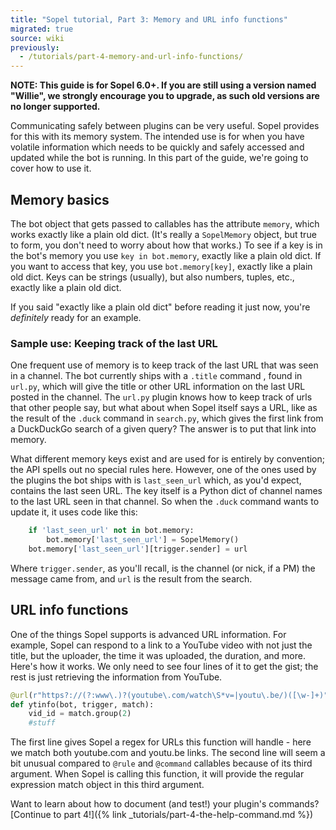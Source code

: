 ```yaml
---
title: "Sopel tutorial, Part 3: Memory and URL info functions"
migrated: true
source: wiki
previously:
  - /tutorials/part-4-memory-and-url-info-functions/
---
```


**NOTE: This guide is for Sopel 6.0+. If you are still using a version named
"Willie", we strongly encourage you to upgrade, as such old versions are no
longer supported.**

Communicating safely between plugins can be very useful. Sopel provides for
this with its memory system. The intended use is for when you have volatile
information which needs to be quickly and safely accessed and updated while the
bot is running. In this part of the guide, we're going to cover how to use it.

## Memory basics

The bot object that gets passed to callables has the attribute `memory`, which
works exactly like a plain old dict. (It's really a `SopelMemory` object, but
true to form, you don't need to worry about how that works.) To see if a key
is in the bot's memory you use `key in bot.memory`, exactly like a plain old
dict. If you want to access that key, you use `bot.memory[key]`, exactly like
a plain old dict. Keys can be strings (usually), but also numbers, tuples,
etc., exactly like a plain old dict.

If you said "exactly like a plain old dict" before reading it just now, you're
*definitely* ready for an example.

### Sample use: Keeping track of the last URL

One frequent use of memory is to keep track of the last URL that was seen in a
channel. The bot currently ships with a `.title` command , found in `url.py`,
which will give the title or other URL information on the last URL posted in
the channel. The `url.py` plugin knows how to keep track of urls that other
people say, but what about when Sopel itself says a URL, like as the result of
the `.duck` command in `search.py`, which gives the first link from a
DuckDuckGo search of a given query? The answer is to put that link into memory.

What different memory keys exist and are used for is entirely by convention;
the API spells out no special rules here. However, one of the ones used by the
plugins the bot ships with is `last_seen_url` which, as you'd expect, contains
the last seen URL. The key itself is a Python dict of channel names to the
last URL seen in that channel. So when the `.duck` command wants to update it,
it uses code like this:

```py
    if 'last_seen_url' not in bot.memory:
        bot.memory['last_seen_url'] = SopelMemory()
    bot.memory['last_seen_url'][trigger.sender] = url
```

Where `trigger.sender`, as you'll recall, is the channel (or nick, if a PM)
the message came from, and `url` is the result from the search.

## URL info functions

One of the things Sopel supports is advanced URL information. For example,
Sopel can respond to a link to a YouTube video with not just the title, but
the uploader, the time it was uploaded, the duration, and more. Here's how
it works. We only need to see four lines of it to get the gist; the rest is
just retrieving the information from YouTube.

```py
@url(r"https?://(?:www\.)?(youtube\.com/watch\S*v=|youtu\.be/)([\w-]+)")
def ytinfo(bot, trigger, match):
    vid_id = match.group(2)
    #stuff
```
The first line gives Sopel a regex for URLs this function will handle - here
we match both youtube.com and youtu.be links. The second line will seem a
bit unusual compared to `@rule` and `@command` callables because of its third
argument. When Sopel is calling this function, it will provide the regular
expression match object in this third argument.

Want to learn about how to document (and test!) your plugin's commands?
[Continue to part 4!]({% link _tutorials/part-4-the-help-command.md %})
